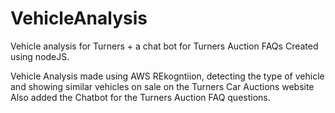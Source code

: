 # VehicleAnalysis
Vehicle analysis for Turners + a chat bot for Turners Auction FAQs
Created using nodeJS.

Vehicle Analysis made using AWS REkogntiion, detecting the type of vehicle and showing similar vehicles on sale on the Turners Car Auctions website
Also added the Chatbot for the Turners Auction FAQ questions.
